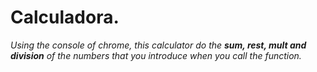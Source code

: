 # Calculadora.

_Using the console of chrome, this calculator do the **sum, rest, mult and division** of the numbers that you introduce when you call the function._

